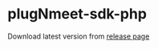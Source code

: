 # plugNmeet-sdk-php

Download latest version from [release page](https://github.com/mynaparrot/plugNmeet-sdk-php/releases)

